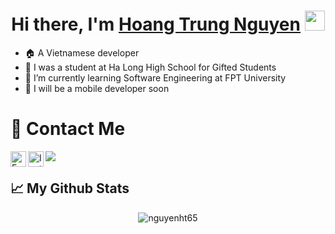 <h1 align="center">Hi there, I'm <a href="https://www.facebook.com/mrlimfo/" target="_blank">Hoang Trung Nguyen</a> <img src="https://github.com/blackcater/blackcater/raw/main/images/Hi.gif" height="32" /></h1>

- :house: A Vietnamese developer
- :leaves: I was a student at Ha Long High School for Gifted Students
- 🌱 I’m currently learning Software Engineering at FPT University
- :iphone: I will be a mobile developer soon

# :iphone: Contact Me 

<a href="https://www.facebook.com/mrlimfo/">
  <img align="left" alt="Facebook" width="25px" src="https://img.icons8.com/doodle/344/facebook-new.png" />
</a>
<a href="https://www.instagram.com/__htn.0605__/">
  <img align="left" alt="Instagtam" width="25px" src="https://img.icons8.com/officel/344/instagram-new.png" />
</a>

![](https://visitor-badge.glitch.me/badge?page_id=nguyenht65.nguyenht65&right_color=red)

## 📈 My Github Stats

<p align="center"> <img src="https://github-readme-stats.vercel.app/api?username=nguyenht65&show_icons=true&theme=gotham" alt="nguyenht65" />

